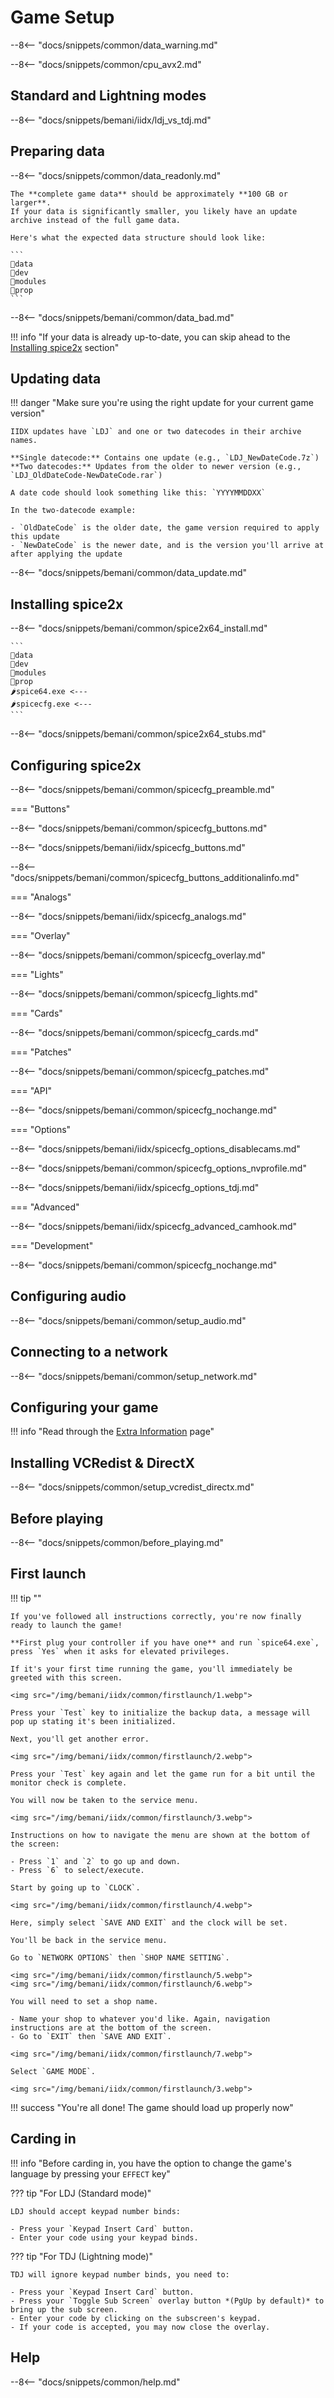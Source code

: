 # Game Setup

--8<-- "docs/snippets/common/data_warning.md"

--8<-- "docs/snippets/common/cpu_avx2.md"

## Standard and Lightning modes

--8<-- "docs/snippets/bemani/iidx/ldj_vs_tdj.md"

## Preparing data

--8<-- "docs/snippets/common/data_readonly.md"

    The **complete game data** should be approximately **100 GB or larger**.  
    If your data is significantly smaller, you likely have an update archive instead of the full game data.

    Here's what the expected data structure should look like: 

    ```
    📂data
    📂dev
    📂modules
    📂prop
    ```

--8<-- "docs/snippets/bemani/common/data_bad.md"

!!! info "If your data is already up-to-date, you can skip ahead to the [Installing spice2x](#installing-spice2x) section"

## Updating data

!!! danger "Make sure you're using the right update for your current game version"

    IIDX updates have `LDJ` and one or two datecodes in their archive names.

    **Single datecode:** Contains one update (e.g., `LDJ_NewDateCode.7z`)  
    **Two datecodes:** Updates from the older to newer version (e.g., `LDJ_OldDateCode-NewDateCode.rar`)

    A date code should look something like this: `YYYYMMDDXX`

    In the two-datecode example:

    - `OldDateCode` is the older date, the game version required to apply this update
    - `NewDateCode` is the newer date, and is the version you'll arrive at after applying the update

--8<-- "docs/snippets/bemani/common/data_update.md"

## Installing spice2x

--8<-- "docs/snippets/bemani/common/spice2x64_install.md"

    ```
    📂data
    📂dev
    📂modules
    📂prop
    🌶️spice64.exe <---
    🌶️spicecfg.exe <---
    ```

--8<-- "docs/snippets/bemani/common/spice2x64_stubs.md"

## Configuring spice2x

--8<-- "docs/snippets/bemani/common/spicecfg_preamble.md"

=== "Buttons"

--8<-- "docs/snippets/bemani/common/spicecfg_buttons.md"

--8<-- "docs/snippets/bemani/iidx/spicecfg_buttons.md"
  
--8<-- "docs/snippets/bemani/common/spicecfg_buttons_additionalinfo.md"

=== "Analogs"

--8<-- "docs/snippets/bemani/iidx/spicecfg_analogs.md"

=== "Overlay"

--8<-- "docs/snippets/bemani/common/spicecfg_overlay.md"

=== "Lights"

--8<-- "docs/snippets/bemani/common/spicecfg_lights.md"

=== "Cards"

--8<-- "docs/snippets/bemani/common/spicecfg_cards.md"

=== "Patches"

--8<-- "docs/snippets/bemani/common/spicecfg_patches.md"

=== "API"

--8<-- "docs/snippets/bemani/common/spicecfg_nochange.md"

=== "Options"

--8<-- "docs/snippets/bemani/iidx/spicecfg_options_disablecams.md"

--8<-- "docs/snippets/bemani/common/spicecfg_options_nvprofile.md"

--8<-- "docs/snippets/bemani/iidx/spicecfg_options_tdj.md"

=== "Advanced"

--8<-- "docs/snippets/bemani/iidx/spicecfg_advanced_camhook.md"

=== "Development"

--8<-- "docs/snippets/bemani/common/spicecfg_nochange.md"

## Configuring audio

--8<-- "docs/snippets/bemani/common/setup_audio.md"

## Connecting to a network

--8<-- "docs/snippets/bemani/common/setup_network.md"

## Configuring your game

!!! info "Read through the [Extra Information](extras.md) page"

## Installing VCRedist & DirectX

--8<-- "docs/snippets/common/setup_vcredist_directx.md"

## Before playing

--8<-- "docs/snippets/common/before_playing.md"

## First launch

!!! tip ""

    If you've followed all instructions correctly, you're now finally ready to launch the game!

    **First plug your controller if you have one** and run `spice64.exe`, press `Yes` when it asks for elevated privileges.

    If it's your first time running the game, you'll immediately be greeted with this screen.

    <img src="/img/bemani/iidx/common/firstlaunch/1.webp">

    Press your `Test` key to initialize the backup data, a message will pop up stating it's been initialized.

    Next, you'll get another error.

    <img src="/img/bemani/iidx/common/firstlaunch/2.webp">

    Press your `Test` key again and let the game run for a bit until the monitor check is complete.

    You will now be taken to the service menu.

    <img src="/img/bemani/iidx/common/firstlaunch/3.webp">

    Instructions on how to navigate the menu are shown at the bottom of the screen:

    - Press `1` and `2` to go up and down.
    - Press `6` to select/execute.
  
    Start by going up to `CLOCK`.

    <img src="/img/bemani/iidx/common/firstlaunch/4.webp">

    Here, simply select `SAVE AND EXIT` and the clock will be set.

    You'll be back in the service menu.

    Go to `NETWORK OPTIONS` then `SHOP NAME SETTING`.

    <img src="/img/bemani/iidx/common/firstlaunch/5.webp">
    <img src="/img/bemani/iidx/common/firstlaunch/6.webp">

    You will need to set a shop name.
    
    - Name your shop to whatever you'd like. Again, navigation instructions are at the bottom of the screen.
    - Go to `EXIT` then `SAVE AND EXIT`.

    <img src="/img/bemani/iidx/common/firstlaunch/7.webp">

    Select `GAME MODE`.

    <img src="/img/bemani/iidx/common/firstlaunch/3.webp">
    
!!! success "You're all done! The game should load up properly now"

## Carding in

!!! info "Before carding in, you have the option to change the game's language by pressing your `EFFECT` key"

??? tip "For LDJ (Standard mode)"

    LDJ should accept keypad number binds:

    - Press your `Keypad Insert Card` button.
    - Enter your code using your keypad binds.

??? tip "For TDJ (Lightning mode)"

    TDJ will ignore keypad number binds, you need to:

    - Press your `Keypad Insert Card` button.
    - Press your `Toggle Sub Screen` overlay button *(PgUp by default)* to bring up the sub screen.
    - Enter your code by clicking on the subscreen's keypad.
    - If your code is accepted, you may now close the overlay.

## Help

--8<-- "docs/snippets/common/help.md"